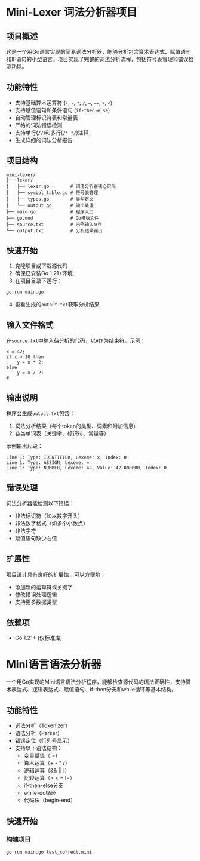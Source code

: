 # Mini-Lexer 词法分析器项目

## 项目概述

这是一个用Go语言实现的简易词法分析器，能够分析包含算术表达式、赋值语句和IF语句的小型语言。项目实现了完整的词法分析流程，包括符号表管理和错误检测功能。

## 功能特性

- 支持基础算术运算符 (`+`, `-`, `*`, `/`, `=`, `==`, `>`, `<`)
- 支持赋值语句和条件语句 (`if-then-else`)
- 自动管理标识符表和常量表
- 严格的词法错误检测
- 支持单行(`//`)和多行(`/* */`)注释
- 生成详细的词法分析报告

## 项目结构

```
mini-lexer/
├── lexer/
│   ├── lexer.go        # 词法分析器核心实现
│   ├── symbol_table.go # 符号表管理
│   ├── types.go        # 类型定义
│   └── output.go       # 输出处理
├── main.go             # 程序入口
├── go.mod              # Go模块文件
├── source.txt          # 示例输入文件
└── output.txt          # 分析结果输出
```

## 快速开始

1. 克隆项目或下载源代码
2. 确保已安装Go 1.21+环境
3. 在项目目录下运行：

```bash
go run main.go
```

4. 查看生成的`output.txt`获取分析结果

## 输入文件格式

在`source.txt`中输入待分析的代码，以`#`作为结束符。示例：

```text
x = 42;
if x > 10 then
    y = x * 2;
else
    y = x / 2;
#
```

## 输出说明

程序会生成`output.txt`包含：
1. 词法分析结果（每个token的类型、词素和附加信息）
2. 各类单词表（关键字、标识符、常量等）

示例输出片段：
```
Line 1: Type: IDENTIFIER, Lexeme: x, Index: 0
Line 1: Type: ASSIGN, Lexeme: =
Line 1: Type: NUMBER, Lexeme: 42, Value: 42.000000, Index: 0
```

## 错误处理

词法分析器能检测以下错误：
- 非法标识符（如以数字开头）
- 非法数字格式（如多个小数点）
- 非法字符
- 赋值语句缺少右值

## 扩展性

项目设计具有良好的扩展性，可以方便地：
- 添加新的运算符或关键字
- 修改错误处理逻辑
- 支持更多数据类型

## 依赖项

- Go 1.21+ (仅标准库)


# Mini语言语法分析器

一个用Go实现的Mini语言语法分析程序，能够检查源代码的语法正确性，支持算术表达式、逻辑表达式、赋值语句、if-then分支和while循环等基本结构。

## 功能特性

- 词法分析（Tokenizer）
- 语法分析（Parser）
- 错误定位（行列号显示）
- 支持以下语法结构：
  - 变量赋值（:=）
  - 算术运算（+ - * /）
  - 逻辑运算（&& || !）
  - 比较运算（> < = !=）
  - if-then-else分支
  - while-do循环
  - 代码块（begin-end）

## 快速开始

### 构建项目

```bash
go run main.go test_correct.mini
```

